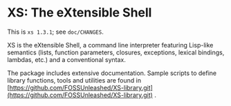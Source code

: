 XS: The eXtensible Shell
========================

This is `xs 1.3.1`; see `doc/CHANGES`.

XS is the eXtensible Shell, a command line interpreter featuring
Lisp-like semantics (lists, function parameters, closures, exceptions,
lexical bindings, lambdas, etc.) and a conventional syntax.

The package includes extensive documentation. Sample scripts to define
library functions, tools and utilities are found in
[https://github.com/FOSSUnleashed/XS-library.git](https://github.com/FOSSUnleashed/XS-library.git)  .
